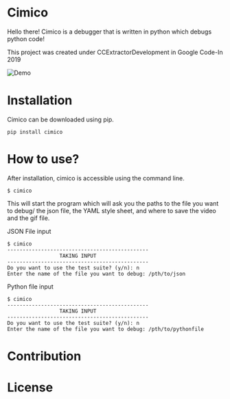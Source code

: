 # Cimico
Hello there!
Cimico is a debugger that is written in python which debugs python code!

This project was created under CCExtractorDevelopment in Google Code-In 2019

![Demo](https://github.com/CCExtractor/cimico/blob/master/cimico/DebuggerVideo.gif)

# Installation
Cimico can be downloaded using pip.

```
pip install cimico
```

# How to use?
After installation, cimico is accessible using the command line.
```
$ cimico
```
This will start the program which will ask you the paths to the file you want to debug/ the json file, the YAML style sheet, and where to save the video and the gif file.

JSON File input
```
$ cimico
----------------------------------------------
                 TAKING INPUT                 
----------------------------------------------
Do you want to use the test suite? (y/n): n
Enter the name of the file you want to debug: /pth/to/json  

```

Python file input

```
$ cimico
----------------------------------------------
                 TAKING INPUT                 
----------------------------------------------
Do you want to use the test suite? (y/n): n
Enter the name of the file you want to debug: /pth/to/pythonfile  

```

# Contribution



# License

